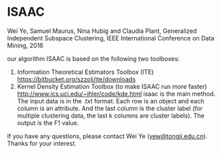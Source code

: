 # ISAAC
Wei Ye, Samuel Maurus, Nina Hubig and Claudia Plant, Generalized Independent Subspace Clustering, IEEE International Conference on Data Mining, 2016

our algorithm ISAAC is based on the following two toolboxes:
1. Information Theoretical Estimators Toolbox (ITE) https://bitbucket.org/szzoli/ite/downloads
2. Kernel Density Estimation Toolbox (to make ISAAC run more faster) http://www.ics.uci.edu/~ihler/code/kde.html
isaac is the main method. The input data is in the .txt format. Each row is an object and each column is an attribute. 
And the last column is the cluster label (for multiple clustering data, the last k columns are cluster labels). 
The output is the F1 value.

If you have any questions, please contact Wei Ye (yew@tongji.edu.cn). Thanks for your interest.
